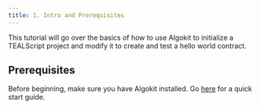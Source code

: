```yaml
---
title: 1. Intro and Prerequisites
---
```


This tutorial will go over the basics of how to use Algokit to initialize a TEALScript project and modify it to create and test a hello world contract.

## Prerequisites 

Before beginning, make sure you have Algokit installed. Go [here](https://developer.algorand.org/docs/get-started/algokit/) for a quick start guide. 